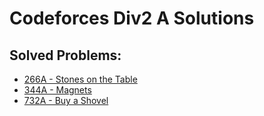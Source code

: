 # Codeforces Div2 A Solutions

## Solved Problems:
- [266A - Stones on the Table](https://codeforces.com/contest/266/problem/A)
- [344A - Magnets](https://codeforces.com/contest/344/problem/A)
- [732A - Buy a Shovel](http://codeforces.com/contest/732/problem/A)

